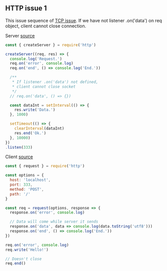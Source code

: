 ## HTTP issue 1

This issue sequence of <a href="https://github.com/didkovsky/onend/tree/main/tcp/README.md">TCP issue</a>. If we have not listener .on('data') on req object, client cannot close connection.

Server <a href="https://github.com/didkovsky/onend/tree/main/http/server.js">source</a>
``` javascript
const { createServer } = require('http')

createServer((req, res) => {
  console.log('Request.')
  req.on('error', console.log)
  req.on('end', () => console.log('End.'))

  /**
   * If listener .on('data') not defined,
   * client cannot close socket
   */
  // req.on('data', () => {})

  const dataInt = setInterval(() => {
    res.write('Data.')
  }, 1000)

  setTimeout(() => { 
    clearInterval(dataInt)
    res.end('Ok.')
  }, 10000)
})
.listen(333)

```
Client <a href="https://github.com/didkovsky/onend/tree/main/http/client.js">source</a>
``` javascript
const { request } = require('http')

const options = {
  host: 'localhost',
  port: 333,
  method: 'POST',
  path: '/'
}

const req = request(options, response => {
  response.on('error', console.log)

  // Data will come while server it sends
  response.on('data', data => console.log(data.toString('utf8')))
  response.on('end', () => console.log('End.'))
})

req.on('error', console.log)
req.write('Hello!')

// Doesn't close
req.end()

```
